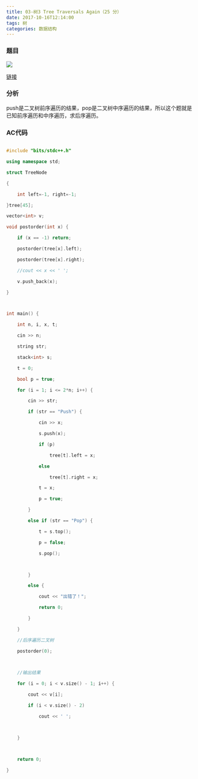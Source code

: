 ```yaml
---
title: 03-树3 Tree Traversals Again（25 分）
date: 2017-10-16T12:14:00
tags: 树    
categories: 数据结构
---
```


### 题目

![](http://osxdn70ll.bkt.clouddn.com/17-10-16/25698045.jpg)



[链接](https://pintia.cn/problem-sets/900290821590183936/problems/909063377378181120)



### 分析

push是二叉树前序遍历的结果，pop是二叉树中序遍历的结果，所以这个题就是已知前序遍历和中序遍历，求后序遍历。



### AC代码



```cpp

#include "bits/stdc++.h"

using namespace std;

struct TreeNode

{

	int left=-1, right=-1;

}tree[45];

vector<int> v;

void postorder(int x) {

	if (x == -1) return;

	postorder(tree[x].left);

	postorder(tree[x].right);

	//cout << x << ' ';

	v.push_back(x);

}



int main() {

	int n, i, x, t;

	cin >> n;

	string str;

	stack<int> s;

	t = 0;

	bool p = true;

	for (i = 1; i <= 2*n; i++) {

		cin >> str;

		if (str == "Push") {

			cin >> x;

			s.push(x);

			if (p)

				tree[t].left = x;

			else

				tree[t].right = x;

			t = x;

			p = true;

		}

		else if (str == "Pop") {

			t = s.top();

			p = false;

			s.pop();



		}

		else {

			cout << "出错了！";

			return 0;

		}

	}

	//后序遍历二叉树

	postorder(0);

	

	//输出结果

	for (i = 0; i < v.size() - 1; i++) {

		cout << v[i];

		if (i < v.size() - 2)

			cout << ' ';



	}



	return 0;

}



```
    